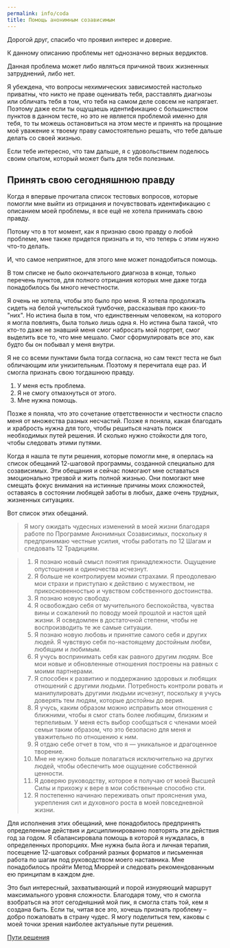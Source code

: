 ```yaml
---
permalink: info/coda
title: Помощь анонимным созависимым
---
```

Дорогой друг, спасибо что проявил интерес и доверие.

К данному описанию проблемы нет однозначно верных вердиктов.

Данная проблема может либо являться причиной твоих жизненных затруднений, либо нет.

Я убеждена, что вопросы нехимических зависимостей настолько приватны, что никто не праве оценивать тебя, расставлять диагнозы или обличать тебя в том, что тебя на самом деле совсем не напрягает. Поэтому даже если ты ощущаешь идентификацию с большинством пунктов в данном тесте, но это не является проблемой именно для тебя, то ты можешь остановиться на этом месте и принять на прощание моё уважение к твоему праву самостоятельно решать, что тебе дальше делать со своей жизнью.

Если тебе интересно, что там дальше, я с удовольствием поделюсь своим опытом, который может быть для тебя полезным.

## Принять свою сегодняшнюю правду

Когда я впервые прочитала список тестовых вопросов, которые помогли мне выйти из отрицания и почувствовать идентификацию с описанием моей проблемы, я все ещё не хотела принимать свою правду.

Потому что в тот момент, как я признаю свою правду о любой проблеме, мне также придется признать и то, что теперь с этим нужно что-то делать.

И, что самое неприятное, для этого мне может понадобиться помощь.

В том списке не было окончательного диагноза в конце, только перечень пунктов, для полного отрицания которых мне даже тогда понадобилось бы много нечестности.

Я очень не хотела, чтобы это было про меня. Я хотела продолжать сидеть на белой учительской тумбочке, рассказывая про каких-то "них". Но истина была в том, что единственным человеком, на которого я могла повлиять, была только лишь одна я. Но истина была такой, что кто-то даже не знавший меня смог набросать мой портрет, смог выделить все то, что мне мешало. Смог сформулировать все это, как будто бы он побывал у меня внутри.

Я не со всеми пунктами была тогда согласна, но сам текст теста не был обличающим или унизительным. Поэтому я перечитала еще раз. И смогла признать свою тогдашнюю правду.
1. У меня есть проблема.
2. Я не смогу отмахнуться от этого.
3. Мне нужна помощь.

Позже я поняла, что это сочетание ответственности и честности спасло меня от множества разных несчастий. Позже я поняла, какая благодать и храбрость нужна для того, чтобы решиться начать поиск необходимых путей решения. И сколько нужно стойкости для того, чтобы следовать этими путями.

Когда я нашла те пути решения, которые помогли мне, я оперлась на список обещаний 12-шаговой программы, созданной специально для созависимых. Эти обещания и сейчас помогают мне оставаться эмоционально трезвой и жить полной жизнью. Они помогают мне смещать фокус внимания на истинные причины моих сложностей, оставаясь в состоянии любящей заботы в любых, даже очень трудных, жизненных ситуациях.

Вот список этих обещаний.

> Я могу ожидать чудесных изменений в моей жизни благодаря работе по Программе Анонимных Созависимых, поскольку я предпринимаю честные усилия, чтобы работать по 12 Шагам и следовать 12 Традициям.

> 1. Я познаю новый смысл понятия принадлежности. Ощущение опустошения и одиночества исчезнут.
> 2. Я больше не контролируем моими страхами. Я преодолеваю мои страхи и приступаю к действию с мужеством, не прикосновенностью и чувством собственного достоинства.
> 3. Я познаю новую свободу.
> 4. Я освобождаю себя от мучительного беспокойства, чувства вины и сожалений по поводу моей прошлой и настоя щей жизни. Я осведомлен в достаточной степени, чтобы не воспроизводить те же самые ситуации.
> 5. Я познаю новую любовь и принятие самого себя и других людей. Я чувствую себя по-настоящему достойным любви, любящим и любимым.
> 6. Я учусь воспринимать себя как равного другим людям. Все мои новые и обновленные отношения построены на равных с моими партнерами.
> 7. Я способен к развитию и поддержанию здоровых и любящих отношений с другими людьми. Потребность контроли ровать и манипулировать другими людьми исчезнут, поскольку я учусь доверять тем людям, которые достойны до верия.
> 8. Я учусь, каким образом можно исправить мои отношения с ближними, чтобы я смог стать более любящим, близким и терпеливым. У меня есть выбор сообщаться с членами моей семьи таким образом, что это безопасно для меня и уважительно по отношению к ним.
> 9. Я отдаю себе отчет в том, что я — уникальное и драгоценное творение.
> 10. Мне не нужно больше полагаться исключительно на других людей, чтобы обеспечить мое ощущение собственной ценности.
> 11. Я доверяю руководству, которое я получаю от моей Высшей Силы и прихожу к вере в мои собственные способно сти.
> 12. Я постепенно начинаю переживать опыт прояснения ума, укрепления сил и духовного роста в моей повседневной жизни.

Для исполнения этих обещаний, мне понадобилось предпринять определенные действия и дисциплинированно повторять эти действия год за годом. Я сбалансировала помощь в которой я нуждалась, в определенных пропорциях. Мне нужна была йога и личная терапия, посещение 12-шаговых собраний разных форматов и письменная работа по шагам под руководством моего наставника. Мне понадобилось пройти Метод Мюррей и следовать рекомендованным ею принципам в каждом дне.

Это был интересный, захватывающий и порой изнуряющий маршрут максимального уровня сложности. Благодаря тому, что я смогла взобраться на этот сегодняшний мой пик, я смогла стать той, кем я создана быть. Если ты, читая все это, хочешь признать проблему – добро пожаловать в страну чудес. Я могу поделиться тем, каковы с моей точки зрения наиболее актуальные пути решения.

<a href="/solutions/coda" class="orange-link">Пути решения</a>